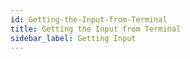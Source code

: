 ```yaml
---
id: Getting-the-Input-from-Terminal
title: Getting the Input from Terminal
sidebar_label: Getting Input
---
```



#
